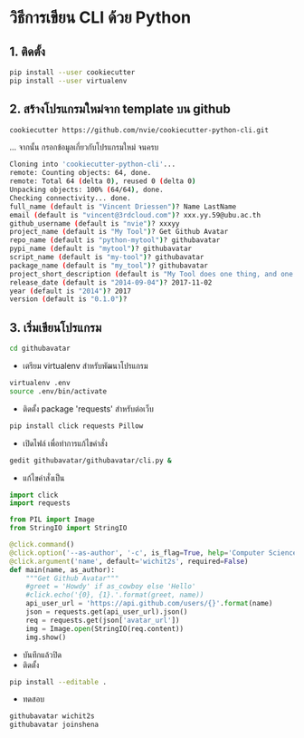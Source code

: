# วิธีการเขียน CLI ด้วย Python
## 1. ติดตั้ง
```sh
pip install --user cookiecutter
pip install --user virtualenv
```

## 2. สร้างโปรแกรมใหม่จาก template บน github
```sh
cookiecutter https://github.com/nvie/cookiecutter-python-cli.git
```
... จากนั้น กรอกข้อมูลเกี่ยวกับโปรแกรมใหม่ จนครบ
```sh
Cloning into 'cookiecutter-python-cli'...
remote: Counting objects: 64, done.
remote: Total 64 (delta 0), reused 0 (delta 0)
Unpacking objects: 100% (64/64), done.
Checking connectivity... done.
full_name (default is "Vincent Driessen")? Name LastName
email (default is "vincent@3rdcloud.com")? xxx.yy.59@ubu.ac.th
github_username (default is "nvie")? xxxyy
project_name (default is "My Tool")? Get Github Avatar
repo_name (default is "python-mytool")? githubavatar
pypi_name (default is "mytool")? githubavatar
script_name (default is "my-tool")? githubavatar
package_name (default is "my_tool")? githubavatar
project_short_description (default is "My Tool does one thing, and one thing well.")? Get Github Avatar
release_date (default is "2014-09-04")? 2017-11-02
year (default is "2014")? 2017
version (default is "0.1.0")?
```

## 3. เริ่มเขียนโปรแกรม
```sh
cd githubavatar
```
- เตรียม virtualenv สำหรับพัฒนาโปรแกรม
```sh
virtualenv .env
source .env/bin/activate
```


- ติดตั้ง package 'requests' สำหรับต่อเว็บ
```sh
pip install click requests Pillow
```

- เปิดไฟล์ เพื่อทำการแก้ไขคำสั่ง
```sh
gedit githubavatar/githubavatar/cli.py &
```

- แก้ไขคำสั่งเป็น
```python
import click
import requests

from PIL import Image
from StringIO import StringIO

@click.command()
@click.option('--as-author', '-c', is_flag=True, help='Computer Science at UBU')
@click.argument('name', default='wichit2s', required=False)
def main(name, as_author):
    """Get Github Avatar"""
    #greet = 'Howdy' if as_cowboy else 'Hello'
    #click.echo('{0}, {1}.'.format(greet, name))
    api_user_url = 'https://api.github.com/users/{}'.format(name)
    json = requests.get(api_user_url).json()
    req = requests.get(json['avatar_url'])
    img = Image.open(StringIO(req.content))
    img.show()
```

- บันทึกแล้วปิด
- ติดตั้ง
```sh
pip install --editable .
```
- ทดสอบ
```sh
githubavatar wichit2s
githubavatar joinshena
```
